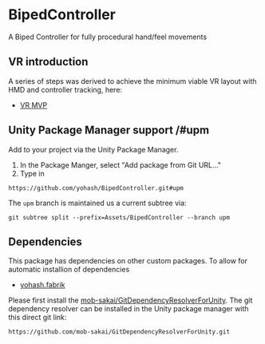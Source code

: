 # BipedController
A Biped Controller for fully procedural hand/feel movements


## VR introduction
A series of steps was derived to achieve the minimum viable VR layout with HMD and controller tracking, here:
- [VR MVP](VR_MVP.md)

## Unity Package Manager support /#upm

Add to your project via the Unity Package Manager. 
1. In the Package Manger, select "Add package from Git URL..."
2. Type in 
```
https://github.com/yohash/BipedController.git#upm
```

The `upm` branch is maintained us a current subtree via:
```
git subtree split --prefix=Assets/BipedController --branch upm
```

## Dependencies

This package has dependencies on other custom packages. To allow for automatic installion of dependencies
- [yohash.fabrik](https://github.com/yohash/Fabrik)

Please first install the [mob-sakai/GitDependencyResolverForUnity](https://github.com/mob-sakai/GitDependencyResolverForUnity). The git dependency resolver can be installed in the Unity package manager with this direct git link:
```
https://github.com/mob-sakai/GitDependencyResolverForUnity.git
```
